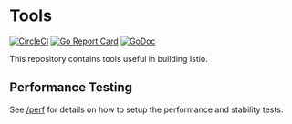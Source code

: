 # Tools

[![CircleCI](https://circleci.com/gh/istio/tools.svg?style=svg)](https://circleci.com/gh/istio/tools)
[![Go Report Card](https://goreportcard.com/badge/github.com/istio/tools)](https://goreportcard.com/report/github.com/istio/tools)
[![GoDoc](https://godoc.org/github.com/istio/tools?status.svg)](https://godoc.org/github.com/istio/tools)

This repository contains tools useful in building Istio.

## Performance Testing

See [/perf](/perf/README.md) for details on how to setup the performance and stability tests.
